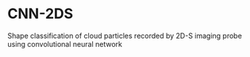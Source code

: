 # CNN-2DS
Shape classification of cloud particles recorded by 2D-S imaging probe using convolutional neural network
